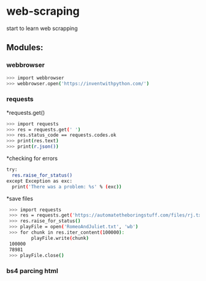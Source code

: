 # web-scraping
start to learn web scrapping
## Modules:
### webbrowser
  ```sh
  >>> import webbrowser
  >>> webbrowser.open('https://inventwithpython.com/')
  ```
  
### requests
  *requests.get()
  ```sh
  >>> import requests
  >>> res = requests.get(' ')
  >>> res.status_code == requests.codes.ok
  >>> print(res.text)
  >>> print(r.json())
  ```
  *checking for errors
  ```sh
  try:
    res.raise_for_status() 
  except Exception as exc:
    print('There was a problem: %s' % (exc))
  ```
  *save files
 ```sh
  >>> import requests
  >>> res = requests.get('https://automatetheboringstuff.com/files/rj.txt') 
  >>> res.raise_for_status()
  >>> playFile = open('RomeoAndJuliet.txt', 'wb')
  >>> for chunk in res.iter_content(100000):
          playFile.write(chunk)
  100000
  78981
  >>> playFile.close()
  ```
  
 ### bs4 parcing html
